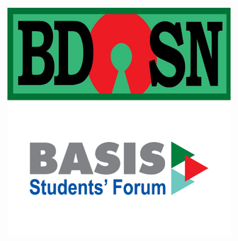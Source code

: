 <!-- [![BdOSN](/bdosn-logo.png "Bangladesh Open Source Network - BdOSN")](https://bdosn.org) -->
[![BdOSN](/bdOSN-logo.jpg "Bangladesh Open Source Network - BdOSN")](https://bdosn.org) 
[![BSF-DPI](/bsf-logo.png "BASIS Students Forum - DPI Chapter")](https://bsf.basis.org.bd)  
